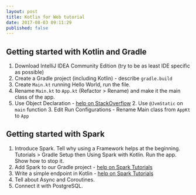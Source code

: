 ```yaml
---
layout: post
title: Kotlin for Web tutorial
date: 2017-08-03 09:11:29
published: false
---
```


## Getting started with Kotlin and Gradle

1. Download IntelliJ IDEA Community Edition (try to be as least IDE specific as possible)
2. Create a Gradle project (including Kotlin) - describe `gradle.build`
3. Create `Main.kt` running Hello World, run the file.
4. Rename `Main.kt` to `App.kt` (Refactor > Rename) and make it the main class of the app.
  1. Use Object Declaration - [help on StackOverflow](https://stackoverflow.com/documentation/kotlin/490/getting-started-with-kotlin#t=201708040843022842396)
	2. Use `@JvmStatic` on `main` function
	3. Edit Run Configurations - Rename Main class from `AppKt` to `App`

## Getting started with Spark

1. Introduce Spark. Tell why using a Framework helps at the beginning. Tutorials > Gradle Setup then Using Spark with Kotlin. Run the app. Show how to stop it.
2. Add Spark to our Gradle project - [help on Spark Tutorials](http://sparkjava.com/tutorials/gradle-setup)
3. Write a simple endpoint in Kotlin - [help on Spark Tutorials](http://sparkjava.com/tutorials/kotlin)
2. Tell about Async and Coroutines.
3. Connect it with PostgreSQL.